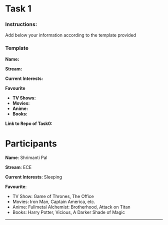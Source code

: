 # Task 1

### Instructions: 

Add below your information according to the template provided

### Template

**Name:** 

**Stream:** 

**Current Interests:** 

**Favourite** 

- **TV Shows:**
- **Movies:** 
- **Anime:** 
- **Books:**

**Link to Repo of Task0:**

# Participants

**Name**: Shrimanti Pal

**Stream**: ECE

**Current Interests**: Sleeping

**Favourite**: 

- TV Show: Game of Thrones, The Office
- Movies: Iron Man, Captain America, etc.
- Anime: Fullmetal Alchemist: Brotherhood, Attack on Titan
- Books: Harry Potter, Vicious, A Darker Shade of Magic

___



